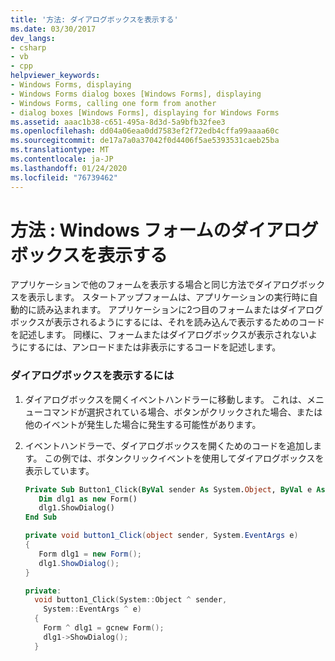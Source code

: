 ```yaml
---
title: '方法: ダイアログボックスを表示する'
ms.date: 03/30/2017
dev_langs:
- csharp
- vb
- cpp
helpviewer_keywords:
- Windows Forms, displaying
- Windows Forms dialog boxes [Windows Forms], displaying
- Windows Forms, calling one form from another
- dialog boxes [Windows Forms], displaying for Windows Forms
ms.assetid: aaac1b38-c651-495a-8d3d-5a9bfb32fee3
ms.openlocfilehash: dd04a06eaa0dd7583ef2f72edb4cffa99aaaa60c
ms.sourcegitcommit: de17a7a0a37042f0d4406f5ae5393531caeb25ba
ms.translationtype: MT
ms.contentlocale: ja-JP
ms.lasthandoff: 01/24/2020
ms.locfileid: "76739462"
---
```

# <a name="how-to-display-dialog-boxes-for-windows-forms"></a>方法 : Windows フォームのダイアログ ボックスを表示する
アプリケーションで他のフォームを表示する場合と同じ方法でダイアログボックスを表示します。 スタートアップフォームは、アプリケーションの実行時に自動的に読み込まれます。 アプリケーションに2つ目のフォームまたはダイアログボックスが表示されるようにするには、それを読み込んで表示するためのコードを記述します。 同様に、フォームまたはダイアログボックスが表示されないようにするには、アンロードまたは非表示にするコードを記述します。  
  
### <a name="to-display-a-dialog-box"></a>ダイアログボックスを表示するには  
  
1. ダイアログボックスを開くイベントハンドラーに移動します。 これは、メニューコマンドが選択されている場合、ボタンがクリックされた場合、または他のイベントが発生した場合に発生する可能性があります。  
  
2. イベントハンドラーで、ダイアログボックスを開くためのコードを追加します。 この例では、ボタンクリックイベントを使用してダイアログボックスを表示しています。  
  
    ```vb  
    Private Sub Button1_Click(ByVal sender As System.Object, ByVal e As System.EventArgs) Handles Button1.Click  
       Dim dlg1 as new Form()  
       dlg1.ShowDialog()  
    End Sub  
    ```  
  
    ```csharp  
    private void button1_Click(object sender, System.EventArgs e)   
    {  
       Form dlg1 = new Form();  
       dlg1.ShowDialog();  
    }  
    ```  
  
    ```cpp  
    private:   
      void button1_Click(System::Object ^ sender,  
        System::EventArgs ^ e)  
      {  
        Form ^ dlg1 = gcnew Form();  
        dlg1->ShowDialog();  
      }  
    ```
